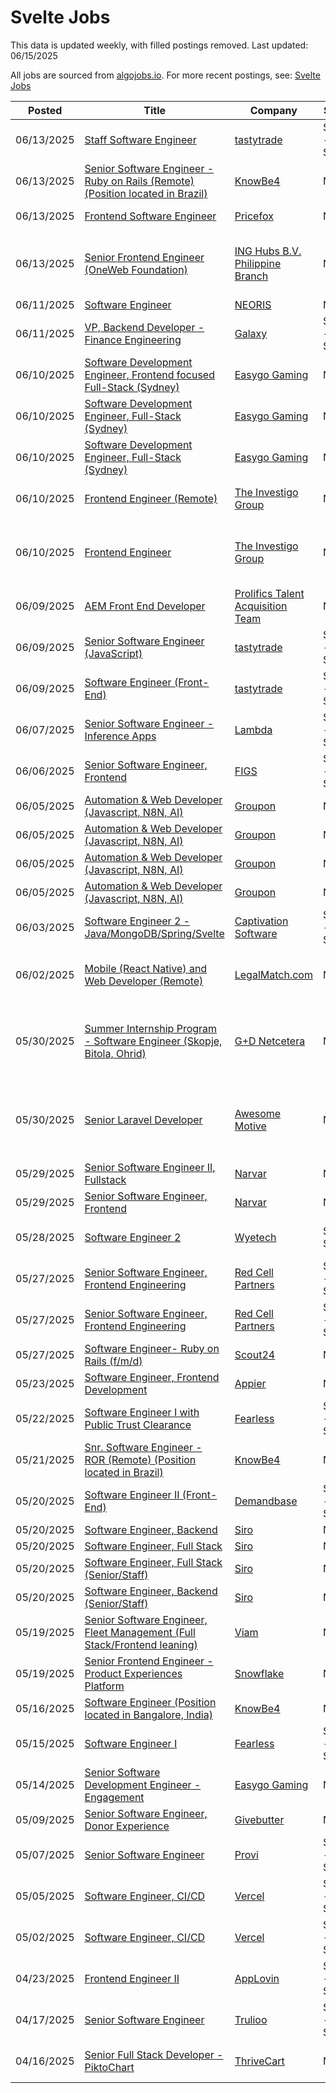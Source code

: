 # Svelte Jobs

This data is updated weekly, with filled postings removed. Last updated: 06/15/2025

All jobs are sourced from [algojobs.io](https://algojobs.io/). For more recent postings, see: [Svelte Jobs](https://algojobs.io/jobs/svelte)

| Posted | Title | Company | Salary | Location |
| --- | --- | --- | --- | --- |
| 06/13/2025 | [Staff Software Engineer](https://algojobs.io/jobs/4372292) | [tastytrade](https://algojobs.io/company/tastytrade/) | $200K - $225K | Chicago, Illinois |
| 06/13/2025 | [Senior Software Engineer - Ruby on Rails (Remote) (Position located in Brazil)](https://algojobs.io/jobs/4373340) | [KnowBe4](https://algojobs.io/company/knowbe4/) | N/A | São Paulo, Brazil (Remote) |
| 06/13/2025 | [Frontend Software Engineer](https://algojobs.io/jobs/4372995) | [Pricefox](https://algojobs.io/company/pricefox/) | N/A | Athens, Greece |
| 06/13/2025 | [Senior Frontend Engineer (OneWeb Foundation)](https://algojobs.io/jobs/4377338) | [ING Hubs B.V. Philippine Branch](https://algojobs.io/company/ing/) | N/A | ACT (Amsterdam - Acanthus), Netherlands |
| 06/11/2025 | [Software Engineer](https://algojobs.io/jobs/4347257) | [NEORIS](https://algojobs.io/company/neoris/) | N/A | Mexico |
| 06/11/2025 | [VP, Backend Developer - Finance Engineering](https://algojobs.io/jobs/4346460) | [Galaxy](https://algojobs.io/company/galaxydigitalservices/) | $170K - $220K | New York, NY |
| 06/10/2025 | [Software Development Engineer, Frontend focused Full-Stack (Sydney)](https://algojobs.io/jobs/4320092) | [Easygo Gaming](https://algojobs.io/company/easygo/) | N/A | Sydney, Australia  |
| 06/10/2025 | [Software Development Engineer, Full-Stack (Sydney)](https://algojobs.io/jobs/4320095) | [Easygo Gaming](https://algojobs.io/company/easygo/) | N/A | Sydney, Australia  |
| 06/10/2025 | [Software Development Engineer, Full-Stack (Sydney)](https://algojobs.io/jobs/4320094) | [Easygo Gaming](https://algojobs.io/company/easygo/) | N/A | Sydney, Australia  |
| 06/10/2025 | [Frontend Engineer (Remote)](https://algojobs.io/jobs/4331396) | [The Investigo Group](https://algojobs.io/company/the-investigo-group/) | N/A | United Kingdom (Remote) |
| 06/10/2025 | [Frontend Engineer](https://algojobs.io/jobs/4331394) | [The Investigo Group](https://algojobs.io/company/the-investigo-group/) | N/A | Liverpool, England, United Kingdom (Hybrid) |
| 06/09/2025 | [AEM Front End Developer](https://algojobs.io/jobs/4326667) | [Prolifics Talent Acquisition Team](https://algojobs.io/company/prolifics/) | N/A | Indiana |
| 06/09/2025 | [Senior Software Engineer (JavaScript)](https://algojobs.io/jobs/4313595) | [tastytrade](https://algojobs.io/company/tastytrade/) | $156K - $182K | Chicago, Illinois |
| 06/09/2025 | [Software Engineer (Front-End)](https://algojobs.io/jobs/4313596) | [tastytrade](https://algojobs.io/company/tastytrade/) | $124K - $145K | Chicago, Illinois |
| 06/07/2025 | [Senior Software Engineer - Inference Apps](https://algojobs.io/jobs/4308909) | [Lambda](https://algojobs.io/company/lambda-1/) | $255K - $405K | San Francisco Office |
| 06/06/2025 | [Senior Software Engineer, Frontend](https://algojobs.io/jobs/4294468) | [FIGS](https://algojobs.io/company/figs15/) | $145K - $165K | Santa Monica, CA |
| 06/05/2025 | [Automation & Web Developer (Javascript, N8N, AI)](https://algojobs.io/jobs/4293191) | [Groupon](https://algojobs.io/company/groupon/) | N/A | Poland |
| 06/05/2025 | [Automation & Web Developer (Javascript, N8N, AI)](https://algojobs.io/jobs/4293195) | [Groupon](https://algojobs.io/company/groupon/) | N/A | Spain |
| 06/05/2025 | [Automation & Web Developer (Javascript, N8N, AI)](https://algojobs.io/jobs/4293193) | [Groupon](https://algojobs.io/company/groupon/) | N/A | Remote - Romania |
| 06/05/2025 | [Automation & Web Developer (Javascript, N8N, AI)](https://algojobs.io/jobs/4293194) | [Groupon](https://algojobs.io/company/groupon/) | N/A | Czechia |
| 06/03/2025 | [Software Engineer 2 - Java/MongoDB/Spring/Svelte](https://algojobs.io/jobs/4266244) | [Captivation Software](https://algojobs.io/company/captivation/) | $130K - $270K | Annapolis Junction, MD |
| 06/02/2025 | [Mobile (React Native) and Web Developer (Remote)](https://algojobs.io/jobs/4243861) | [LegalMatch.com](https://algojobs.io/company/legalmatch/) | N/A | Central Visayas, Philippines (Remote) |
| 05/30/2025 | [Summer Internship Program - Software Engineer (Skopje, Bitola, Ohrid)](https://algojobs.io/jobs/4235175) | [G+D Netcetera](https://algojobs.io/company/netcetera/) | N/A | Skopje, Greater Skopje, North Macedonia (Hybrid) |
| 05/30/2025 | [Senior Laravel Developer](https://algojobs.io/jobs/4237016) | [Awesome Motive](https://algojobs.io/company/awesomemotive/) | N/A | West Palm Beach, Florida, United States (Remote) |
| 05/29/2025 | [Senior Software Engineer II, Fullstack](https://algojobs.io/jobs/4222146) | [Narvar](https://algojobs.io/company/narvar/) | N/A | Remote- Canada |
| 05/29/2025 | [Senior Software Engineer, Frontend](https://algojobs.io/jobs/4222138) | [Narvar](https://algojobs.io/company/narvar/) | N/A | Hybrid - Bangalore |
| 05/28/2025 | [Software Engineer 2](https://algojobs.io/jobs/4208021) | [Wyetech](https://algojobs.io/company/wyetechllc/) | $64 - $120 | Annapolis Junction, Maryland |
| 05/27/2025 | [Senior Software Engineer, Frontend Engineering](https://algojobs.io/jobs/4195667) | [Red Cell Partners](https://algojobs.io/company/redcellpartners/) | $160K - $200K | McLean, VA |
| 05/27/2025 | [Senior Software Engineer, Frontend Engineering](https://algojobs.io/jobs/4195660) | [Red Cell Partners](https://algojobs.io/company/redcellpartners/) | $160K - $200K | Seattle, WA |
| 05/27/2025 | [Software Engineer- Ruby on Rails (f/m/d)](https://algojobs.io/jobs/4194664) | [Scout24](https://algojobs.io/company/scout24/) | N/A | Berlin |
| 05/23/2025 | [Software Engineer, Frontend Development](https://algojobs.io/jobs/4173957) | [Appier](https://algojobs.io/company/appier/) | N/A | Taipei, Taiwan |
| 05/22/2025 | [Software Engineer I with Public Trust Clearance](https://algojobs.io/jobs/4159234) | [Fearless](https://algojobs.io/company/fearless/) | $91K - $119K | Baltimore, MD or Remote |
| 05/21/2025 | [Snr. Software Engineer - ROR (Remote) (Position located in Brazil)](https://algojobs.io/jobs/4144918) | [KnowBe4](https://algojobs.io/company/knowbe4/) | N/A | São Paulo, Brazil (Remote) |
| 05/20/2025 | [Software Engineer II (Front-End)](https://algojobs.io/jobs/4144668) | [Demandbase](https://algojobs.io/company/demandbase/) | $131K - $197K | United States - Remote |
| 05/20/2025 | [Software Engineer, Backend](https://algojobs.io/jobs/4146262) | [Siro](https://algojobs.io/company/siro/) | N/A | New York |
| 05/20/2025 | [Software Engineer, Full Stack](https://algojobs.io/jobs/4146264) | [Siro](https://algojobs.io/company/siro/) | N/A | New York |
| 05/20/2025 | [Software Engineer, Full Stack (Senior/Staff)](https://algojobs.io/jobs/4146265) | [Siro](https://algojobs.io/company/siro/) | N/A | New York |
| 05/20/2025 | [Software Engineer, Backend (Senior/Staff)](https://algojobs.io/jobs/4146266) | [Siro](https://algojobs.io/company/siro/) | N/A | New York |
| 05/19/2025 | [Senior Software Engineer, Fleet Management (Full Stack/Frontend leaning)](https://algojobs.io/jobs/4132263) | [Viam](https://algojobs.io/company/viamrobotics/) | N/A | New York, New York  |
| 05/19/2025 | [Senior Frontend Engineer - Product Experiences Platform](https://algojobs.io/jobs/4133145) | [Snowflake](https://algojobs.io/company/snowflake/) | N/A | US-CA-Menlo Park |
| 05/16/2025 | [Software Engineer (Position located in Bangalore, India)](https://algojobs.io/jobs/4110009) | [KnowBe4](https://algojobs.io/company/knowbe4/) | N/A | Bengaluru, India  |
| 05/15/2025 | [Software Engineer I](https://algojobs.io/jobs/4097500) | [Fearless](https://algojobs.io/company/fearless/) | $91K - $119K | Washington, DC  |
| 05/14/2025 | [Senior Software Development Engineer - Engagement](https://algojobs.io/jobs/4067594) | [Easygo Gaming](https://algojobs.io/company/easygo/) | N/A | Melbourne, Australia |
| 05/09/2025 | [Senior Software Engineer, Donor Experience](https://algojobs.io/jobs/4042405) | [Givebutter](https://algojobs.io/company/givebutter-1/) | N/A | Remote |
| 05/07/2025 | [Senior Software Engineer](https://algojobs.io/jobs/4011394) | [Provi](https://algojobs.io/company/provi/) | $125K - $160K | Austin, TX / Chicago, IL (Hybrid) |
| 05/05/2025 | [Software Engineer, CI/CD](https://algojobs.io/jobs/3984319) | [Vercel](https://algojobs.io/company/vercel/) | $156K - $270K | Remote - United States |
| 05/02/2025 | [Software Engineer, CI/CD](https://algojobs.io/jobs/3969763) | [Vercel](https://algojobs.io/company/vercel/) | $156K - $270K | New York City |
| 04/23/2025 | [Frontend Engineer II](https://algojobs.io/jobs/3878639) | [AppLovin](https://algojobs.io/company/applovin/) | $144K - $216K | Palo Alto, CA |
| 04/17/2025 | [Senior Software Engineer](https://algojobs.io/jobs/3827492) | [Trulioo](https://algojobs.io/company/trulioo/) | $100K - $150K | Vancouver, BC |
| 04/16/2025 | [Senior Full Stack Developer - PiktoChart](https://algojobs.io/jobs/3815302) | [ThriveCart](https://algojobs.io/company/thrivecart/) | N/A | Remote (APAC or EU) |